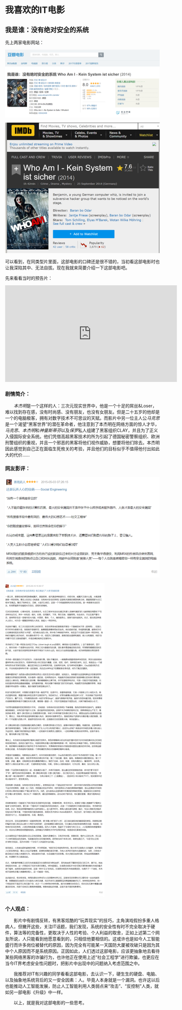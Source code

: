 # 我喜欢的IT电影

## 我是谁：没有绝对安全的系统

先上两家电影网站：

![](images\QQ截图20181010090917.png)

![](images\QQ截图20181010091135.png)

可以看到，在同类型片里面，这部电影的口碑还是很不错的，当初看这部电影时也让我深陷其中、无法自拔。现在我就来简要介绍一下这部电影吧。

先来看看当时的预告片：

<iframe width="560" height="315" src="http://vt1.doubanio.com/201810101249/b2c30241db2359b6e011c65c8f5fdfc1/view/movie/M/301620684.mp4" frameborder="0" allowfullscreen></iframe>

### 剧情简介：

　　*本杰明*是一个这样的人：三次元现实世界中，他是一个十足的屌丝&Loser，难以找到存在感，没有时尚感、没有朋友，也没有女朋友。但是二十五岁的他却是一个的电脑极客，拥有对数字技术不可思议的天赋。而影片中另一位主人公*马克思*是一个渴望“黑客世界”的潜在革命者，他注意到了本杰明在网络方面的惊人才华，*马克思*、*本杰明*和*神童斯蒂芬*以及*保罗*私人组建了黑客组织CLAY，并且为了正义入侵国际安全系统。他们凭借高超黑客技术的所为引起了德国秘密警察组织、欧洲刑警组织的重视，并且一个邪恶的黑客将他们视作威胁，想要将他们除去。本杰明因此感觉到自己正在面临生死攸关的考验，并且他们的目标似乎不值得他付出如此大的代价……


### 网友影评：

![](images\QQ截图20181010130132.png)

![](images\2018-10-10_132523.png)


### 个人观点：

　　影片中有剧情反转，有黑客炫酷的“玩弄现实”的技巧，主角演戏假扮多重人格病人，但撇开这些，关注IT话题，我们发现，系统的安全性有时不完全取决于硬件，算法等的完备性，更取决于人性的考验、个人利益的取舍，正如上述第二个网友所说，人只能看到他愿意看到的，只相信他要相信的。这或许也是如今人工智能盛行而许多岗位被替代的原因，因为完全有可能某一天国防大厦被攻破只是因为其中个人原因而不是系统原因。正因如此，人们透过这部电影，应该更抽象地去看待某些网络黑客的诈骗行为，也许他正在使用上述“社会工程学”进行欺骗，也更应在当今IT界考虑安全性问题时，把影片中出现中的问题纳入考虑范围之中。

　　我推荐对IT有兴趣的同学看看这部电影，去认识一下，硬生生的硬盘、电脑、以及抽象地系统背后的又一安全因素：人。毕竟人本身就是一个漏洞。也许这以后也能推动人工智能发展，防止人工智能利用人类弱点来“攻击”、“反控制”人类，就如另一部电影《升级》中一样。

　　以上，就是我对这部电影的一些思考。